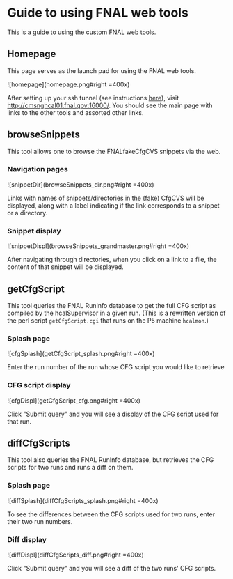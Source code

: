 Guide to using FNAL web tools
=============================

This is a guide to using the custom FNAL web tools.

Homepage
--------

This page serves as the launch pad for using the FNAL web tools.

![homepage](homepage.png#right =400x)

After setting up your ssh tunnel (see instructions [here](https://twiki.cern.ch/twiki/bin/view/CMSPublic/FNALHCalMicroTCATestStand#Login_Instructions)), visit http://cmsnghcal01.fnal.gov:16000/. You should see the main page with links to the other tools and assorted other links. 



browseSnippets
--------------

This tool allows one to browse the FNALfakeCfgCVS snippets via the web.

### Navigation pages
![snippetDir](browseSnippets_dir.png#right =400x)

Links with names of snippets/directories in the (fake) CfgCVS will be displayed, along with a label indicating if the link corresponds to a snippet or a directory.


### Snippet display
![snippetDispl](browseSnippets_grandmaster.png#right =400x)

After navigating through directories, when you click on a link to a file, the content of that snippet will be displayed.



getCfgScript
------------

This tool queries the FNAL RunInfo database to get the full CFG script as compiled by the hcalSupervisor in a given run. (This is a rewritten version of the perl script `getCfgScript.cgi` that runs on the P5 machine `hcalmon`.)


### Splash page

![cfgSplash](getCfgScript_splash.png#right =400x)

Enter the run number of the run whose CFG script you would like to retrieve


### CFG script display

![cfgDispl](getCfgScript_cfg.png#right =400x)

Click "Submit query" and you will see a display of the CFG script used for that run.



diffCfgScripts
-------------

This tool also queries the FNAL RunInfo database, but retrieves the CFG scripts for two runs and runs a diff on them.


### Splash page
![diffSplash](diffCfgScripts_splash.png#right =400x)

To see the differences between the CFG scripts used for two runs, enter their two run numbers. 

### Diff display
![diffDispl](diffCfgScripts_diff.png#right =400x)

Click "Submit query" and you will see a diff of the two runs' CFG scripts.
